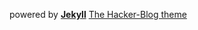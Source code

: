 powered by [**Jekyll**](https://github.com/jekyll/jekyll) [The Hacker-Blog theme](https://github.com/pages-themes/hacker)
